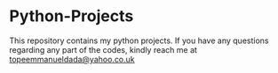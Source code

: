 # Python-Projects
This repository contains my python projects.
If you have any questions regarding any part of the codes, kindly reach me at topeemmanueldada@yahoo.co.uk
